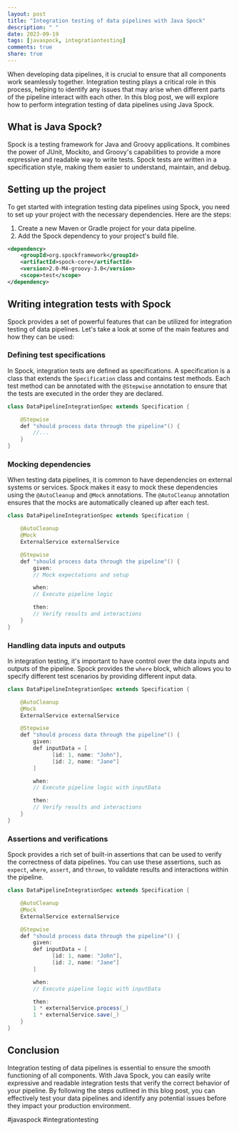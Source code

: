 ```yaml
---
layout: post
title: "Integration testing of data pipelines with Java Spock"
description: " "
date: 2023-09-19
tags: [javaspock, integrationtesting]
comments: true
share: true
---
```


When developing data pipelines, it is crucial to ensure that all components work seamlessly together. Integration testing plays a critical role in this process, helping to identify any issues that may arise when different parts of the pipeline interact with each other. In this blog post, we will explore how to perform integration testing of data pipelines using Java Spock.

## What is Java Spock?

Spock is a testing framework for Java and Groovy applications. It combines the power of JUnit, Mockito, and Groovy's capabilities to provide a more expressive and readable way to write tests. Spock tests are written in a specification style, making them easier to understand, maintain, and debug.

## Setting up the project

To get started with integration testing data pipelines using Spock, you need to set up your project with the necessary dependencies. Here are the steps:

1. Create a new Maven or Gradle project for your data pipeline.
2. Add the Spock dependency to your project's build file.

```xml
<dependency>
    <groupId>org.spockframework</groupId>
    <artifactId>spock-core</artifactId>
    <version>2.0-M4-groovy-3.0</version>
    <scope>test</scope>
</dependency>
```

## Writing integration tests with Spock

Spock provides a set of powerful features that can be utilized for integration testing of data pipelines. Let's take a look at some of the main features and how they can be used:

### Defining test specifications

In Spock, integration tests are defined as specifications. A specification is a class that extends the `Specification` class and contains test methods. Each test method can be annotated with the `@Stepwise` annotation to ensure that the tests are executed in the order they are declared.

```java
class DataPipelineIntegrationSpec extends Specification {

    @Stepwise
    def "should process data through the pipeline"() {
        //...
    }
}
```

### Mocking dependencies

When testing data pipelines, it is common to have dependencies on external systems or services. Spock makes it easy to mock these dependencies using the `@AutoCleanup` and `@Mock` annotations. The `@AutoCleanup` annotation ensures that the mocks are automatically cleaned up after each test.

```java
class DataPipelineIntegrationSpec extends Specification {

    @AutoCleanup
    @Mock
    ExternalService externalService

    @Stepwise
    def "should process data through the pipeline"() {
        given:
        // Mock expectations and setup

        when:
        // Execute pipeline logic

        then:
        // Verify results and interactions
    }
}
```

### Handling data inputs and outputs

In integration testing, it's important to have control over the data inputs and outputs of the pipeline. Spock provides the `where` block, which allows you to specify different test scenarios by providing different input data.

```java
class DataPipelineIntegrationSpec extends Specification {

    @AutoCleanup
    @Mock
    ExternalService externalService

    @Stepwise
    def "should process data through the pipeline"() {
        given:
        def inputData = [
              [id: 1, name: "John"],
              [id: 2, name: "Jane"]
        ]

        when:
        // Execute pipeline logic with inputData

        then:
        // Verify results and interactions
    }
}
```

### Assertions and verifications

Spock provides a rich set of built-in assertions that can be used to verify the correctness of data pipelines. You can use these assertions, such as `expect`, `where`, `assert`, and `thrown`, to validate results and interactions within the pipeline.

```java
class DataPipelineIntegrationSpec extends Specification {

    @AutoCleanup
    @Mock
    ExternalService externalService

    @Stepwise
    def "should process data through the pipeline"() {
        given:
        def inputData = [
              [id: 1, name: "John"],
              [id: 2, name: "Jane"]
        ]

        when:
        // Execute pipeline logic with inputData

        then:
        1 * externalService.process(_)
        1 * externalService.save(_)
    }
}
```

## Conclusion

Integration testing of data pipelines is essential to ensure the smooth functioning of all components. With Java Spock, you can easily write expressive and readable integration tests that verify the correct behavior of your pipeline. By following the steps outlined in this blog post, you can effectively test your data pipelines and identify any potential issues before they impact your production environment.

#javaspock #integrationtesting